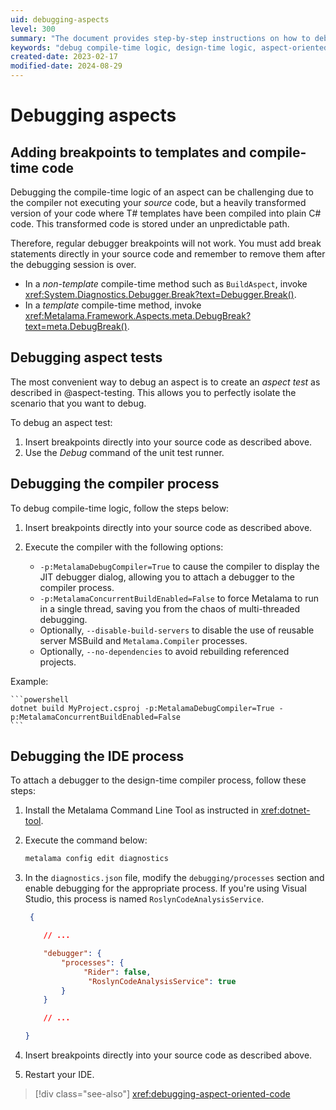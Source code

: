 ```yaml
---
uid: debugging-aspects
level: 300
summary: "The document provides step-by-step instructions on how to debug compile-time and design-time logic in aspect-oriented programming, emphasizing the importance of inserting breakpoints directly into the source code."
keywords: "debug compile-time logic, design-time logic, aspect-oriented programming, breakpoints, Debugger.Break(), meta.DebugBreak(), attach debugger, Metalama Command Line Tool, RoslynCodeAnalysisService, MetalamaDebugCompiler"
created-date: 2023-02-17
modified-date: 2024-08-29
---
```


# Debugging aspects

## Adding breakpoints to templates and compile-time code

Debugging the compile-time logic of an aspect can be challenging due to the compiler not executing your _source_ code, but a heavily transformed version of your code where T# templates have been compiled into plain C# code. This transformed code is stored under an unpredictable path.

Therefore, regular debugger breakpoints will not work. You must add break statements directly in your source code and remember to remove them after the debugging session is over.

- In a _non-template_ compile-time method such as `BuildAspect`, invoke <xref:System.Diagnostics.Debugger.Break?text=Debugger.Break()>.
- In a _template_ compile-time method, invoke <xref:Metalama.Framework.Aspects.meta.DebugBreak?text=meta.DebugBreak()>.

## Debugging aspect tests

The most convenient way to debug an aspect is to create an _aspect test_ as described in @aspect-testing. This allows you to perfectly isolate the scenario that you want to debug.

To debug an aspect test:

1. Insert breakpoints directly into your source code as described above.
2. Use the _Debug_ command of the unit test runner.

## Debugging the compiler process

To debug compile-time logic, follow the steps below:

1. Insert breakpoints directly into your source code as described above.

2. Execute the compiler with the following options:

    * `-p:MetalamaDebugCompiler=True` to cause the compiler to display the JIT debugger dialog, allowing you to attach a debugger to the compiler process.
    * `-p:MetalamaConcurrentBuildEnabled=False` to force Metalama to run in a single thread, saving you from the chaos of multi-threaded debugging.
    * Optionally, `--disable-build-servers` to disable the use of reusable server MSBuild and `Metalama.Compiler` processes.
    * Optionally, `--no-dependencies` to avoid rebuilding referenced projects.
    
Example:

    ```powershell
    dotnet build MyProject.csproj -p:MetalamaDebugCompiler=True -p:MetalamaConcurrentBuildEnabled=False
    ```

## Debugging the IDE process

To attach a debugger to the design-time compiler process, follow these steps:

1. Install the Metalama Command Line Tool as instructed in <xref:dotnet-tool>.
2. Execute the command below:

   ```powershell
   metalama config edit diagnostics
   ```

3. In the `diagnostics.json` file, modify the `debugging/processes` section and enable debugging for the appropriate process. If you're using Visual Studio, this process is named `RoslynCodeAnalysisService`.

    ```json
     {

        // ...

        "debugger": {
            "processes": {
                 "Rider": false,
                  "RoslynCodeAnalysisService": true
            }
        }

        // ...

    }
    ```

4. Insert breakpoints directly into your source code as described above.
5. Restart your IDE.

> [!div class="see-also"]
> <xref:debugging-aspect-oriented-code>

